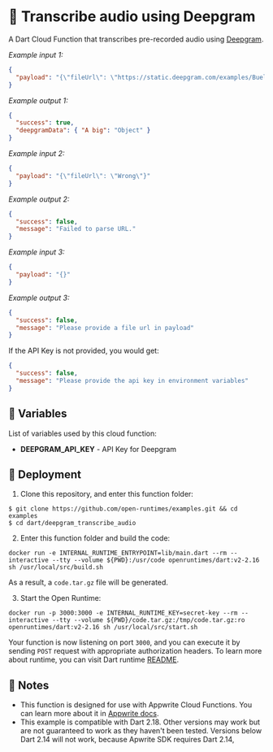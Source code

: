 # 📝 Transcribe audio using Deepgram

A Dart Cloud Function that transcribes pre-recorded audio using [Deepgram](https://developers.deepgram.com/).

_Example input 1:_

```json
{
  "payload": "{\"fileUrl\": \"https://static.deepgram.com/examples/Bueller-Life-moves-pretty-fast.wav\"}"
}
```

_Example output 1:_

```json
{
  "success": true,
  "deepgramData": { "A big": "Object" }
}
```

_Example input 2:_

```json
{
  "payload": "{\"fileUrl\": \"Wrong\"}"
}
```

_Example output 2:_

```json
{
  "success": false,
  "message": "Failed to parse URL."
}
```

_Example input 3:_

```json
{
  "payload": "{}"
}
```

_Example output 3:_

```json
{
  "success": false,
  "message": "Please provide a file url in payload"
}
```

If the API Key is not provided, you would get:

```json
{
  "success": false,
  "message": "Please provide the api key in environment variables"
}
```

## 📝 Variables

List of variables used by this cloud function:

- **DEEPGRAM_API_KEY** - API Key for Deepgram

## 🚀 Deployment

1. Clone this repository, and enter this function folder:

```
$ git clone https://github.com/open-runtimes/examples.git && cd examples
$ cd dart/deepgram_transcribe_audio
```

2. Enter this function folder and build the code:

```
docker run -e INTERNAL_RUNTIME_ENTRYPOINT=lib/main.dart --rm --interactive --tty --volume ${PWD}:/usr/code openruntimes/dart:v2-2.16 sh /usr/local/src/build.sh
```

As a result, a `code.tar.gz` file will be generated.

3. Start the Open Runtime:

```
docker run -p 3000:3000 -e INTERNAL_RUNTIME_KEY=secret-key --rm --interactive --tty --volume ${PWD}/code.tar.gz:/tmp/code.tar.gz:ro openruntimes/dart:v2-2.16 sh /usr/local/src/start.sh
```

Your function is now listening on port `3000`, and you can execute it by sending `POST` request with appropriate authorization headers. To learn more about runtime, you can visit Dart runtime [README](https://github.com/open-runtimes/open-runtimes/tree/main/runtimes/dart-2.16).

## 📝 Notes

- This function is designed for use with Appwrite Cloud Functions. You can learn more about it in [Appwrite docs](https://appwrite.io/docs/functions).
- This example is compatible with Dart 2.18. Other versions may work but are not guaranteed to work as they haven't been tested. Versions below Dart 2.14 will not work, because Apwrite SDK requires Dart 2.14,
